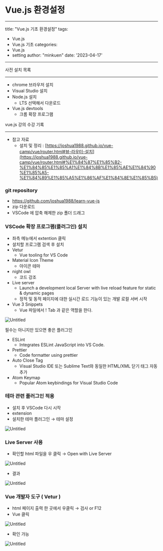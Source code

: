 # Vue.js 환경설정

---
title: "Vue.js 기초 환경설정"
tags:
  - Vue.js
  - Vue.js 기초
categories:
  - Vue.js
  - setting
author: "minkuen"
date: '2023-04-17'
---


사전 설치 목록

---

- chrome 브라우저 설치
- Visual Studio 설치
- Node.js 설치
    - LTS 선택해서 다운로드
- Vue.js devtools
    - 크롬 확장 프로그램

vue.js 강의 수강 기록

---

- 참고 자료
    - 설치 및 정리 : [https://joshua1988.github.io/vue-camp/vue/router.html#뷰-라우터-설치](https://joshua1988.github.io/vue-camp/vue/router.html#%E1%84%87%E1%85%B2-%E1%84%85%E1%85%A1%E1%84%8B%E1%85%AE%E1%84%90%E1%85%A5-%E1%84%89%E1%85%A5%E1%86%AF%E1%84%8E%E1%85%B5)

### git repository

- https://github.com/joshua1988/learn-vue-js
- zip 다운로드
- VSCode 에 압축 해제한 zip 폴더 드래그

### VSCode 확장 프로그램(플러그인) 설치

- 좌측 메뉴에서 extention 클릭
- 설치할 프로그램 검색 후 설치
- Vetur
    - Vue tooling for VS Code
- Material Icon Theme
    - 아이콘 테마
- night owl
    - 코드 강조
- Live server
    - Launch a development local Server with live reload feature for static & dynamic pages
    - 정적 및 동적 페이지에 대한 실시간 로드 기능이 있는 개발 로컬 서버 시작
- Vue 3 Snippets
    - Vue 파일에서 ! Tab 과 같은 역할을 한다.

![Untitled](/images/vue_setting/Untitled.png)

필수는 아니지만 있으면 좋은 플러그인

- ESLint
    - Integrates ESLint JavaScript into VS Code.
- Prettier
    - Code formatter using prettier
- Auto Close Tag
    - Visual Studio IDE 또는 Sublime Text와 동일한 HTML/XML 닫기 태그 자동 추가
- Atom Keymap
    - Popular Atom keybindings for Visual Studio Code

### 테마 관련 플러그인 적용

- 설치 후 VSCode 다시 시작
- extension
- 설치한 테마 플러그인 → 테마 설정

![Untitled](/images/vue_setting/Untitled%201.png)

### Live Server 사용

- 확인할 html 파일을 우 클릭 → Open with Live Server

![Untitled](/images/vue_setting/Untitled%202.png)

- 결과

![Untitled](/images/vue_setting/Untitled%203.png)

### Vue 개발자 도구 ( Vetur )

- html 페이지 출력 한 곳에서 우클릭 → 검사  or  F12
- Vue 클릭

![Untitled](/images/vue_setting/Untitled%204.png)

- 확인 가능

![Untitled](/images/vue_setting/Untitled%205.png)